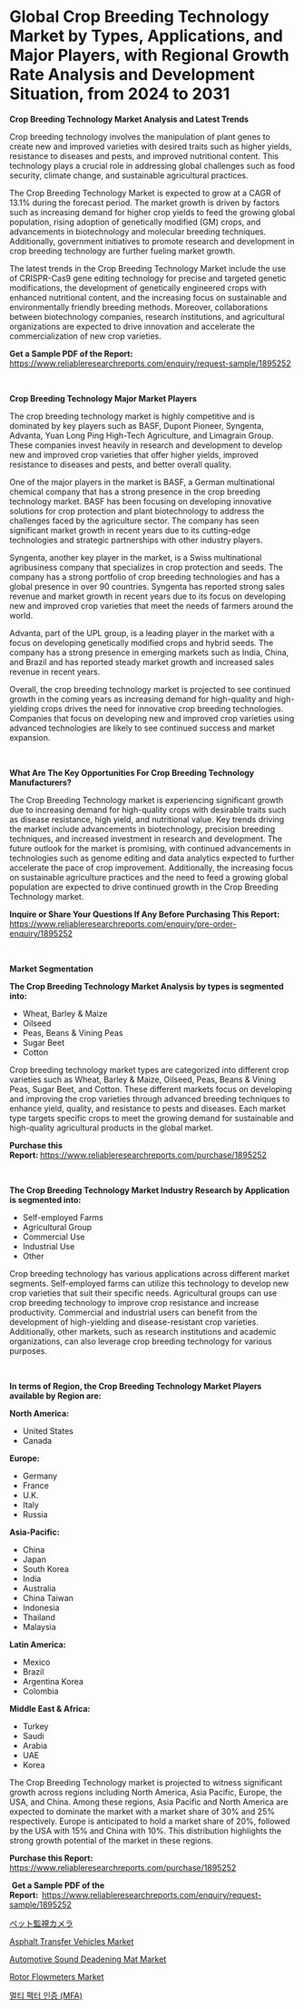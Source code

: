 <p><h1>Global Crop Breeding Technology Market by Types, Applications, and Major Players, with Regional Growth Rate Analysis and Development Situation, from 2024 to 2031</h1></p><p><strong>Crop Breeding Technology Market Analysis and Latest Trends</strong></p>
<p><p>Crop breeding technology involves the manipulation of plant genes to create new and improved varieties with desired traits such as higher yields, resistance to diseases and pests, and improved nutritional content. This technology plays a crucial role in addressing global challenges such as food security, climate change, and sustainable agricultural practices.</p><p>The Crop Breeding Technology Market is expected to grow at a CAGR of 13.1% during the forecast period. The market growth is driven by factors such as increasing demand for higher crop yields to feed the growing global population, rising adoption of genetically modified (GM) crops, and advancements in biotechnology and molecular breeding techniques. Additionally, government initiatives to promote research and development in crop breeding technology are further fueling market growth.</p><p>The latest trends in the Crop Breeding Technology Market include the use of CRISPR-Cas9 gene editing technology for precise and targeted genetic modifications, the development of genetically engineered crops with enhanced nutritional content, and the increasing focus on sustainable and environmentally friendly breeding methods. Moreover, collaborations between biotechnology companies, research institutions, and agricultural organizations are expected to drive innovation and accelerate the commercialization of new crop varieties.</p></p>
<p><strong>Get a Sample PDF of the Report:&nbsp;</strong> <a href="https://www.reliableresearchreports.com/enquiry/request-sample/1895252">https://www.reliableresearchreports.com/enquiry/request-sample/1895252</a></p>
<p>&nbsp;</p>
<p><strong>Crop Breeding Technology Major Market Players</strong></p>
<p><p>The crop breeding technology market is highly competitive and is dominated by key players such as BASF, Dupont Pioneer, Syngenta, Advanta, Yuan Long Ping High-Tech Agriculture, and Limagrain Group. These companies invest heavily in research and development to develop new and improved crop varieties that offer higher yields, improved resistance to diseases and pests, and better overall quality.</p><p>One of the major players in the market is BASF, a German multinational chemical company that has a strong presence in the crop breeding technology market. BASF has been focusing on developing innovative solutions for crop protection and plant biotechnology to address the challenges faced by the agriculture sector. The company has seen significant market growth in recent years due to its cutting-edge technologies and strategic partnerships with other industry players.</p><p>Syngenta, another key player in the market, is a Swiss multinational agribusiness company that specializes in crop protection and seeds. The company has a strong portfolio of crop breeding technologies and has a global presence in over 90 countries. Syngenta has reported strong sales revenue and market growth in recent years due to its focus on developing new and improved crop varieties that meet the needs of farmers around the world.</p><p>Advanta, part of the UPL group, is a leading player in the market with a focus on developing genetically modified crops and hybrid seeds. The company has a strong presence in emerging markets such as India, China, and Brazil and has reported steady market growth and increased sales revenue in recent years.</p><p>Overall, the crop breeding technology market is projected to see continued growth in the coming years as increasing demand for high-quality and high-yielding crops drives the need for innovative crop breeding technologies. Companies that focus on developing new and improved crop varieties using advanced technologies are likely to see continued success and market expansion.</p></p>
<p>&nbsp;</p>
<p><strong>What Are The Key Opportunities For Crop Breeding Technology Manufacturers?</strong></p>
<p><p>The Crop Breeding Technology market is experiencing significant growth due to increasing demand for high-quality crops with desirable traits such as disease resistance, high yield, and nutritional value. Key trends driving the market include advancements in biotechnology, precision breeding techniques, and increased investment in research and development. The future outlook for the market is promising, with continued advancements in technologies such as genome editing and data analytics expected to further accelerate the pace of crop improvement. Additionally, the increasing focus on sustainable agriculture practices and the need to feed a growing global population are expected to drive continued growth in the Crop Breeding Technology market.</p></p>
<p><strong>Inquire or Share Your Questions If Any Before Purchasing This Report:</strong> <a href="https://www.reliableresearchreports.com/enquiry/pre-order-enquiry/1895252">https://www.reliableresearchreports.com/enquiry/pre-order-enquiry/1895252</a></p>
<p>&nbsp;</p>
<p><strong>Market Segmentation</strong></p>
<p><strong>The Crop Breeding Technology Market Analysis by types is segmented into:</strong></p>
<p><ul><li>Wheat, Barley & Maize</li><li>Oilseed</li><li>Peas, Beans & Vining Peas</li><li>Sugar Beet</li><li>Cotton</li></ul></p>
<p><p>Crop breeding technology market types are categorized into different crop varieties such as Wheat, Barley & Maize, Oilseed, Peas, Beans & Vining Peas, Sugar Beet, and Cotton. These different markets focus on developing and improving the crop varieties through advanced breeding techniques to enhance yield, quality, and resistance to pests and diseases. Each market type targets specific crops to meet the growing demand for sustainable and high-quality agricultural products in the global market.</p></p>
<p><strong>Purchase this Report:&nbsp;</strong><a href="https://www.reliableresearchreports.com/purchase/1895252">https://www.reliableresearchreports.com/purchase/1895252</a></p>
<p>&nbsp;</p>
<p><strong>The Crop Breeding Technology Market Industry Research by Application is segmented into:</strong></p>
<p><ul><li>Self-employed Farms</li><li>Agricultural Group</li><li>Commercial Use</li><li>Industrial Use</li><li>Other</li></ul></p>
<p><p>Crop breeding technology has various applications across different market segments. Self-employed farms can utilize this technology to develop new crop varieties that suit their specific needs. Agricultural groups can use crop breeding technology to improve crop resistance and increase productivity. Commercial and industrial users can benefit from the development of high-yielding and disease-resistant crop varieties. Additionally, other markets, such as research institutions and academic organizations, can also leverage crop breeding technology for various purposes.</p></p>
<p>&nbsp;</p>
<p><strong>In terms of Region, the Crop Breeding Technology Market Players available by Region are:</strong></p>
<p>
    <p> <strong> North America: </strong>
        <ul>
            <li>United States</li>
            <li>Canada</li>
        </ul>
        </p> 
    <p> <strong> Europe: </strong>
        <ul>
            <li>Germany</li>
            <li>France</li>
            <li>U.K.</li>
            <li>Italy</li>
            <li>Russia</li>
        </ul>
        </p> 
    <p> <strong> Asia-Pacific: </strong>
        <ul>
            <li>China</li>
            <li>Japan</li>
            <li>South Korea</li>
            <li>India</li>
            <li>Australia</li>
            <li>China Taiwan</li>
            <li>Indonesia</li>
            <li>Thailand</li>
            <li>Malaysia</li>
        </ul>
        </p> 
    <p> <strong> Latin America: </strong>
        <ul>
            <li>Mexico</li>
            <li>Brazil</li>
            <li>Argentina Korea</li>
            <li>Colombia</li>
        </ul>
        </p> 
    <p> <strong> Middle East & Africa: </strong>
        <ul>
            <li>Turkey</li>
            <li>Saudi</li>
            <li>Arabia</li>
            <li>UAE</li>
            <li>Korea</li>
        </ul>
    </p>
    </p>
<p><p>The Crop Breeding Technology market is projected to witness significant growth across regions including North America, Asia Pacific, Europe, the USA, and China. Among these regions, Asia Pacific and North America are expected to dominate the market with a market share of 30% and 25% respectively. Europe is anticipated to hold a market share of 20%, followed by the USA with 15% and China with 10%. This distribution highlights the strong growth potential of the market in these regions.</p></p>
<p><strong>Purchase this Report: </strong><a href="https://www.reliableresearchreports.com/purchase/1895252">https://www.reliableresearchreports.com/purchase/1895252</a></p>
<p>&nbsp;<strong>Get a Sample PDF of the Report:&nbsp;&nbsp;</strong><a href="https://www.reliableresearchreports.com/enquiry/request-sample/1895252">https://www.reliableresearchreports.com/enquiry/request-sample/1895252</a></p>
<p><strong></strong></p>
<p><p><a href="https://medium.com/@klr1591/%E3%83%9A%E3%83%83%E3%83%88%E7%9B%A3%E8%A6%96%E3%82%AB%E3%83%A1%E3%83%A9%E5%B8%82%E5%A0%B4%E3%81%AE%E8%A6%8F%E6%A8%A1-cagr-%E3%83%88%E3%83%AC%E3%83%B3%E3%83%89-2024-2030-78a6edda6cd5">ペット監視カメラ</a></p><p><a href="https://picayune-night-cbd.notion.site/Asphalt-Transfer-Vehicles-Market-Research-Report-Forecasted-for-Period-from-2024-2031-by-Market-T-54681a02f5bc45cca337ede1cc3d39e8">Asphalt Transfer Vehicles Market</a></p><p><a href="https://view.publitas.com/reportprime-1/global-automotive-sound-deadening-mat-market-by-types-applications-and-major-players-with-regional-growth-rate-analysis-and-development-situation-from-2024-to-2031/">Automotive Sound Deadening Mat Market</a></p><p><a href="https://funky-papaya-cf4.notion.site/Rotor-Flowmeters-Market-Insights-Market-Players-and-Forecast-Till-2031-c4d26058c27c4eea82f8bb7e0f4b4fa2">Rotor Flowmeters Market</a></p><p><a href="https://medium.com/@ppekbp22499696/%EB%8B%A4%EC%A4%91-%EC%9D%B8%EC%A6%9D-%EC%8B%9C%EC%9E%A5-mfa-%ED%86%B5%EC%B0%B0-%EC%8B%9C%EC%9E%A5-%EB%8F%99%ED%96%A5-%EC%84%B1%EC%9E%A5-2024%EB%85%84%EB%B6%80%ED%84%B0-2031%EB%85%84%EA%B9%8C%EC%A7%80-%EC%98%88%EC%B8%A1%EB%90%9C-%EC%9D%B4%EC%9D%B5-49b890fe5f26">멀티 팩터 인증 (MFA)</a></p></p>